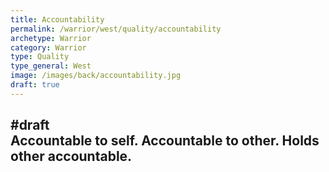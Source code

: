 ```yaml
---
title: Accountability
permalink: /warrior/west/quality/accountability
archetype: Warrior
category: Warrior
type: Quality
type_general: West
image: /images/back/accountability.jpg
draft: true
---
```

#draft   
Accountable to self. Accountable to other. Holds other accountable.
---
